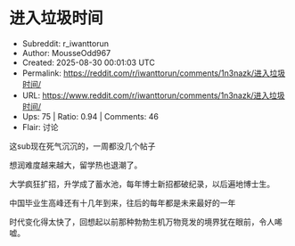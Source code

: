 # 进入垃圾时间

- Subreddit: r_iwanttorun
- Author: MousseOdd967
- Created: 2025-08-30 00:01:03 UTC
- Permalink: https://reddit.com/r/iwanttorun/comments/1n3nazk/进入垃圾时间/
- URL: https://www.reddit.com/r/iwanttorun/comments/1n3nazk/进入垃圾时间/
- Ups: 75 | Ratio: 0.94 | Comments: 46
- Flair: 讨论


这sub现在死气沉沉的，一周都没几个帖子

想润难度越来越大，留学热也退潮了。

大学疯狂扩招，升学成了蓄水池，每年博士新招都破纪录，以后遍地博士生。

中国毕业生高峰还有十几年到来，往后的每年都是未来最好的一年

时代变化得太快了，回想起以前那种勃勃生机万物竞发的境界犹在眼前，令人唏嘘。

